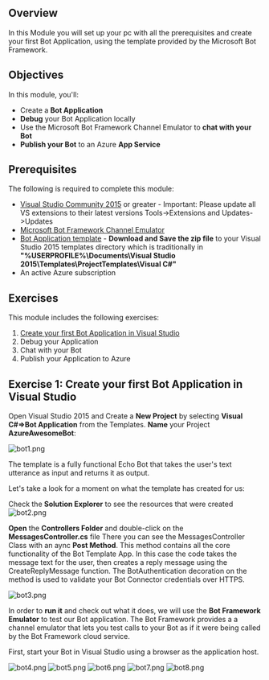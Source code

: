 
##  Overview

In this Module you will set up your pc with all the prerequisites and create your first Bot Application, using the template provided by the Microsoft Bot Framework.


##  Objectives

In this module, you'll:
- Create a **Bot Application**
- **Debug** your Bot Application locally 
- Use the Microsoft Bot Framework Channel Emulator to **chat with your Bot**
- **Publish your Bot** to an Azure **App Service**

##  Prerequisites

The following is required to complete this module:

- [Visual Studio Community 2015](https://www.visualstudio.com/products/visual-studio-community-vs) or greater - Important: Please update all VS extensions to their latest versions Tools->Extensions and Updates->Updates
- [Microsoft Bot Framework Channel Emulator](https://download.botframework.com/bf-v3/tools/emulator/publish.htm)
- [Bot Application template](http://aka.ms/bf-bc-vstemplate) - **Download and Save the zip file** to your Visual Studio 2015 templates directory which is traditionally in **"%USERPROFILE%\Documents\Visual Studio 2015\Templates\ProjectTemplates\Visual C#\"**
- An active Azure subscription

## Exercises

This module includes the following exercises:

1. [Create your first Bot Application in Visual Studio](https://github.com/sophiehn/MyBots/tree/master/1.%20Get%20Started%20With%20Your%20First%20Bot#exercise-1-create-your-first-bot-application-in-visual-studio)
1. Debug your Application
1. Chat with your Bot
1. Publish your Application to Azure

## [](exercise1)Exercise 1: Create your first Bot Application in Visual Studio

Open Visual Studio 2015 and Create a **New Project** by selecting **Visual C#=>Bot Application** from the Templates. **Name** your Project **AzureAwesomeBot**:

![bot1.png](http://i292.photobucket.com/albums/mm38/iCe-quEen99/bot1.png)

The template is a fully functional Echo Bot that takes the user's text utterance as input and returns it as output.

Let's take a look for a moment on what the template has created for us:

Check the **Solution Explorer** to see the resources that were created
![bot2.png](http://i292.photobucket.com/albums/mm38/iCe-quEen99/bot2.png)

**Open** the **Controllers Folder** and double-click on the **MessagesController.cs** file
There you can see the MessagesController Class with an aync **Post Method**. This method contains all the core functionality of the Bot Template App. In this case the code takes the message text for the user, then creates a reply message using the CreateReplyMessage function. The BotAuthentication decoration on the method is used to validate your Bot Connector credentials over HTTPS.

![bot3.png](http://i292.photobucket.com/albums/mm38/iCe-quEen99/bot3.png)

In order to **run it** and check out what it does, we will use the **Bot Framework Emulator** to test our Bot application. The Bot Framework provides a a channel emulator that lets you test calls to your Bot as if it were being called by the Bot Framework cloud service. 

First, start your Bot in Visual Studio using a browser as the application host.

![bot4.png](http://i292.photobucket.com/albums/mm38/iCe-quEen99/bot4.png)
![bot5.png](http://i292.photobucket.com/albums/mm38/iCe-quEen99/bot5.png)
![bot6.png](http://i292.photobucket.com/albums/mm38/iCe-quEen99/bot6.png)
![bot7.png](http://i292.photobucket.com/albums/mm38/iCe-quEen99/bot7.png)
![bot8.png](http://i292.photobucket.com/albums/mm38/iCe-quEen99/bot8.png)

